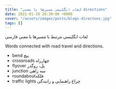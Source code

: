 ```yaml
---
title: "لغات انگلیسی مسیرها با معنی directions"
date: 2021-01-19 20:30:00 +0000
cover: "/assets/images/posts/blogs-directons.jpg"
tags: []
---
```


لغات انگلیسی مرتبط با مسیرها با معنی فارسی 

Words connected with road travel and directions. 

* bend  پیچ
* crossroads چهارراه
* flyover پل، روگذر
* junction سه راهی
* roundaboutفلکه 
* traffic lights چراغ راهنمایی و رانندگی 
